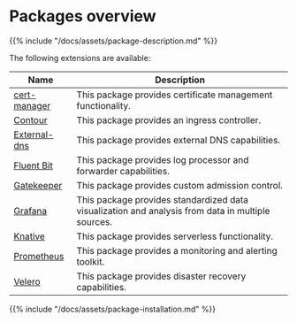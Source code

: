 # Packages overview

{{% include "/docs/assets/package-description.md" %}}

The following extensions are available: 

|Name|Description| 
|--- |--- |
|[cert-manager ](https://cert-manager.io/) |This package provides certificate management functionality.|
|[Contour ](https://projectcontour.io/)|This package provides an ingress controller. |
|[External-dns ](https://github.com/kubernetes-sigs/external-dns)|This package provides external DNS capabilities.|
|[Fluent Bit ](https://fluentbit.io/)|This package provides log processor and forwarder capabilities.|
|[Gatekeeper ](https://github.com/open-policy-agent/gatekeeper) |This package provides custom admission control.|
|[Grafana ](https://grafana.com/) |This package provides standardized data visualization and analysis from data in multiple sources.|
|[Knative ](https://knative.dev/) |This package provides serverless functionality.|
|[Prometheus ](https://prometheus.io/) |This package provides a monitoring and alerting toolkit.|
|[Velero ](https://velero.io/) | This package provides disaster recovery capabilities.|


{{% include "/docs/assets/package-installation.md" %}}
